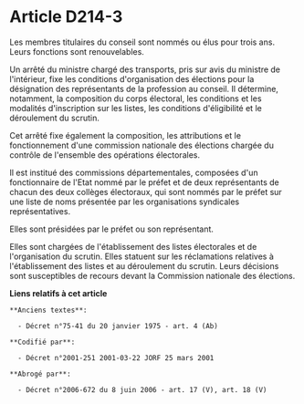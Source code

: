 # Article D214-3

Les membres titulaires du conseil sont nommés ou élus pour trois ans. Leurs fonctions sont renouvelables.

Un arrêté du ministre chargé des transports, pris sur avis du ministre de l'intérieur, fixe les conditions d'organisation des
élections pour la désignation des représentants de la profession au conseil. Il détermine, notamment, la composition du corps
électoral, les conditions et les modalités d'inscription sur les listes, les conditions d'éligibilité et le déroulement du
scrutin.

Cet arrêté fixe également la composition, les attributions et le fonctionnement d'une commission nationale des élections
chargée du contrôle de l'ensemble des opérations électorales.

Il est institué des commissions départementales, composées d'un fonctionnaire de l'Etat nommé par le préfet et de deux
représentants de chacun des deux collèges électoraux, qui sont nommés par le préfet sur une liste de noms présentée par les
organisations syndicales représentatives.

Elles sont présidées par le préfet ou son représentant.

Elles sont chargées de l'établissement des listes électorales et de l'organisation du scrutin. Elles statuent sur les
réclamations relatives à l'établissement des listes et au déroulement du scrutin. Leurs décisions sont susceptibles de
recours devant la Commission nationale des élections.

**Liens relatifs à cet article**

	**Anciens textes**:

	  - Décret n°75-41 du 20 janvier 1975 - art. 4 (Ab)

	**Codifié par**:

	  - Décret n°2001-251 2001-03-22 JORF 25 mars 2001

	**Abrogé par**:

	  - Décret n°2006-672 du 8 juin 2006 - art. 17 (V), art. 18 (V)
